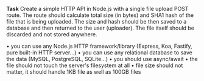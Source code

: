 **Task**
Create a simple HTTP API in Node.js with a single file upload POST route. 
The route should calculate total size (in bytes) and SHA1 hash of the file that is being uploaded. 
The size and hash should be then saved to a database and then returned to the user (uploader). 
The file itself should be discarded and not stored anywhere.

•	you can use any Node.js HTTP framework/library (Express, Koa, Fastify, pure built-in HTTP server...)
•	you can use any relational database to save the data (MySQL, PostgreSQL, SQLite...)
•	you should use async/await
•	the file should not touch the server's filesystem at all
•	file size should not matter, it should handle 1KB file as well as 100GB files

